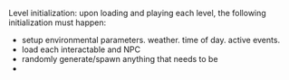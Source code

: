 Level initialization:
upon loading and playing each level, the following initialization must happen:
- setup environmental parameters. weather. time of day. active events. 
- load each interactable and NPC
- randomly generate/spawn anything that needs to be
- 